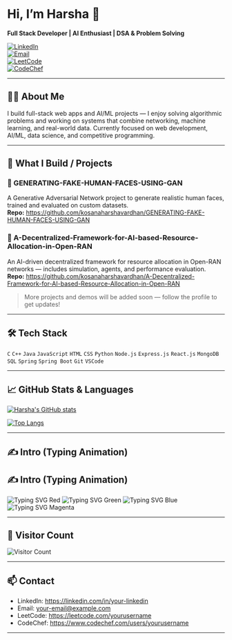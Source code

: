 # Hi, I’m Harsha 👋  
**Full Stack Developer | AI Enthusiast | DSA & Problem Solving**

[![LinkedIn](https://img.shields.io/badge/LinkedIn-Connect-blue?style=flat&logo=linkedin)](https://linkedin.com/in/your-linkedin)  
[![Email](https://img.shields.io/badge/Email-hello%40example.com-red?style=flat&logo=gmail)](mailto:your-email@example.com)  
[![LeetCode](https://img.shields.io/badge/LeetCode-Profile-orange?style=flat&logo=leetcode)](https://leetcode.com/yourusername)  
[![CodeChef](https://img.shields.io/badge/CodeChef-Profile-ff69b4?style=flat&logo=codechef)](https://www.codechef.com/users/yourusername)

---

## 👨‍💻 About Me
I build full-stack web apps and AI/ML projects — I enjoy solving algorithmic problems and working on systems that combine networking, machine learning, and real-world data. Currently focused on web development, AI/ML, data science, and competitive programming.

---

## 🚀 What I Build / Projects

### 🔸 GENERATING-FAKE-HUMAN-FACES-USING-GAN
A Generative Adversarial Network project to generate realistic human faces, trained and evaluated on custom datasets.  
**Repo:** https://github.com/kosanaharshavardhan/GENERATING-FAKE-HUMAN-FACES-USING-GAN

### 🔸 A-Decentralized-Framework-for-AI-based-Resource-Allocation-in-Open-RAN
An AI-driven decentralized framework for resource allocation in Open-RAN networks — includes simulation, agents, and performance evaluation.  
**Repo:** https://github.com/kosanaharshavardhan/A-Decentralized-Framework-for-AI-based-Resource-Allocation-in-Open-RAN

> More projects and demos will be added soon — follow the profile to get updates!

---

## 🛠️ Tech Stack
`C` `C++` `Java` `JavaScript` `HTML` `CSS` `Python` `Node.js` `Express.js` `React.js` `MongoDB` `SQL` `Spring` `Spring Boot` `Git` `VSCode`

---

## 📈 GitHub Stats & Languages

<!-- GitHub stats card -->
[![Harsha's GitHub stats](https://github-readme-stats.vercel.app/api?username=kosanaharshavardhan&show_icons=true&theme=default&count_private=true)](https://github.com/kosanaharshavardhan)

<!-- Top languages -->
[![Top Langs](https://github-readme-stats.vercel.app/api/top-langs/?username=kosanaharshavardhan&layout=compact&theme=default)](https://github.com/kosanaharshavardhan)

---

## ✍️ Intro (Typing Animation)
## ✍️ Intro (Typing Animation)
<p align="left">
  <img src="https://readme-typing-svg.herokuapp.com?font=Fira+Code&size=25&pause=1000&color=FF0000&background=000000&width=720&lines=Hi,+I'm+Harshavardhan+Kosana!" alt="Typing SVG Red"/>
  <img src="https://readme-typing-svg.herokuapp.com?font=Fira+Code&size=25&pause=1000&color=00FF00&background=000000&width=720&lines=Full+Stack+Developer+%7C+AI+Enthusiast+%7C+DSA+Geek" alt="Typing SVG Green"/>
  <img src="https://readme-typing-svg.herokuapp.com?font=Fira+Code&size=25&pause=1000&color=0000FF&background=000000&width=720&lines=I+build+web+apps+and+AI+projects" alt="Typing SVG Blue"/>
  <img src="https://readme-typing-svg.herokuapp.com?font=Fira+Code&size=25&pause=1000&color=FF00FF&background=000000&width=720&lines=Passionate+about+Problem+Solving+%26+Learning" alt="Typing SVG Magenta"/>
</p>





---

## 👀 Visitor Count
![Visitor Count](https://komarev.com/ghpvc/?username=kosanaharshavardhan)

---

## 📫 Contact
- LinkedIn: https://linkedin.com/in/your-linkedin  
- Email: your-email@example.com  
- LeetCode: https://leetcode.com/yourusername  
- CodeChef: https://www.codechef.com/users/yourusername

---